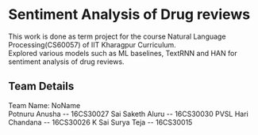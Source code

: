 # Sentiment Analysis of Drug reviews

This work is done as term project for the course Natural Language Processing(CS60057) of IIT Kharagpur Curriculum. <br>
Explored various models such as ML baselines, TextRNN and HAN for sentiment analysis of drug reviews.

## Team Details

Team Name: NoName <br>
Potnuru Anusha -- 16CS30027
Sai Saketh Aluru -- 16CS30030
PVSL Hari Chandana  -- 16CS30026
K Sai Surya Teja -- 16CS30015

